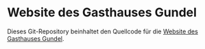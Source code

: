 # Website des Gasthauses Gundel

Dieses Git-Repository beinhaltet den Quellcode für die [Website des Gasthauses Gundel](https://aurachtaler.de).
